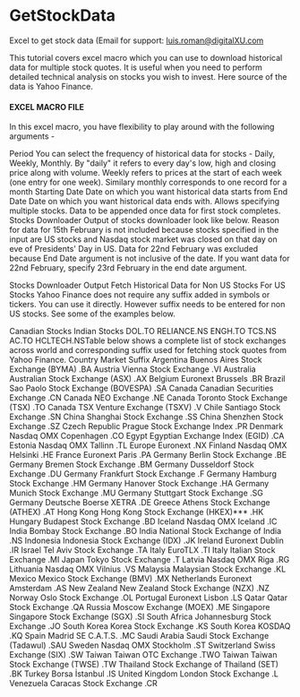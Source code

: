 # GetStockData
Excel to get stock data (Email for support: luis.roman@digitalXU.com

This tutorial covers excel macro which you can use to download historical data for multiple stock quotes. It is useful when you need to perform detailed technical analysis on stocks you wish to invest. Here source of the data is Yahoo Finance.


  #### EXCEL MACRO FILE
In this excel macro, you have flexibility to play around with the following arguments -

Period You can select the frequency of historical data for stocks - Daily, Weekly, Monthly. By "daily" it refers to every day's low, high and closing price along with volume. Weekly refers to prices at the start of each week (one entry for one week). Similary monthly corresponds to one record for a month
Starting Date Date on which you want historical data starts from
End Date Date on which you want historical data ends with.
Allows specifying multiple stocks. Data to be appended once data for first stock completes.
Stocks Downloader
Output of stocks downloader look like below.
Reason for data for 15th February is not included because stocks specified in the input are US stocks and Nasdaq stock market was closed on that day on eve of Presidents' Day in US. Data for 22nd February was excluded because End Date argument is not inclusive of the date. If you want data for 22nd February, specify 23rd February in the end date argument.

 
Stocks Downloader Output
Fetch Historical Data for Non US Stocks
For US Stocks Yahoo Finance does not require any suffix added in symbols or tickers. You can use it directly. However suffix needs to be entered for non US stocks. See some of the examples below.








Canadian Stocks	Indian Stocks
DOL.TO	RELIANCE.NS
ENGH.TO	TCS.NS
AC.TO	HCLTECH.NSTable below shows a complete list of stock exchanges across world and corresponding suffix used for fetching stock quotes from Yahoo Finance.
Country	Market	Suffix
Argentina	Buenos Aires Stock Exchange (BYMA)	.BA
Austria	Vienna Stock Exchange	.VI
Australia	Australian Stock Exchange (ASX)	.AX
Belgium	Euronext Brussels	.BR
Brazil	Sao Paolo Stock Exchange (BOVESPA)	.SA
Canada	Canadian Securities Exchange	.CN
Canada	NEO Exchange	.NE
Canada	Toronto Stock Exchange (TSX)	.TO
Canada	TSX Venture Exchange (TSXV)	.V
Chile	Santiago Stock Exchange	.SN
China	Shanghai Stock Exchange	.SS
China	Shenzhen Stock Exchange	.SZ
Czech Republic	Prague Stock Exchange Index	.PR
Denmark	Nasdaq OMX Copenhagen	.CO
Egypt	Egyptian Exchange Index (EGID)	.CA
Estonia	Nasdaq OMX Tallinn	.TL
Europe	Euronext	.NX
Finland	Nasdaq OMX Helsinki	.HE
France	Euronext Paris	.PA
Germany	Berlin Stock Exchange	.BE
Germany	Bremen Stock Exchange	.BM
Germany	Dusseldorf Stock Exchange	.DU
Germany	Frankfurt Stock Exchange	.F
Germany	Hamburg Stock Exchange	.HM
Germany	Hanover Stock Exchange	.HA
Germany	Munich Stock Exchange	.MU
Germany	Stuttgart Stock Exchange	.SG
Germany	Deutsche Boerse XETRA	.DE
Greece	Athens Stock Exchange (ATHEX)	.AT
Hong Kong	Hong Kong Stock Exchange (HKEX)***	.HK
Hungary	Budapest Stock Exchange	.BD
Iceland	Nasdaq OMX Iceland	.IC
India	Bombay Stock Exchange	.BO
India	National Stock Exchange of India	.NS
Indonesia	Indonesia Stock Exchange (IDX)	.JK
Ireland	Euronext Dublin	.IR
Israel	Tel Aviv Stock Exchange	.TA
Italy	EuroTLX	.TI
Italy	Italian Stock Exchange	.MI
Japan	Tokyo Stock Exchange	.T
Latvia	Nasdaq OMX Riga	.RG
Lithuania	Nasdaq OMX Vilnius	.VS
Malaysia	Malaysian Stock Exchange	.KL
Mexico	Mexico Stock Exchange (BMV)	.MX
Netherlands	Euronext Amsterdam	.AS
New Zealand	New Zealand Stock Exchange (NZX)	.NZ
Norway	Oslo Stock Exchange	.OL
Portugal	Euronext Lisbon	.LS
Qatar	Qatar Stock Exchange	.QA
Russia	Moscow Exchange (MOEX)	.ME
Singapore	Singapore Stock Exchange (SGX)	.SI
South Africa	Johannesburg Stock Exchange	.JO
South Korea	Korea Stock Exchange	.KS
South Korea	KOSDAQ	.KQ
Spain	Madrid SE C.A.T.S.	.MC
Saudi Arabia	Saudi Stock Exchange (Tadawul)	.SAU
Sweden	Nasdaq OMX Stockholm	.ST
Switzerland	Swiss Exchange (SIX)	.SW
Taiwan	Taiwan OTC Exchange	.TWO
Taiwan	Taiwan Stock Exchange (TWSE)	.TW
Thailand	Stock Exchange of Thailand (SET)	.BK
Turkey	Borsa İstanbul	.IS
United Kingdom	London Stock Exchange	.L
Venezuela	Caracas Stock Exchange	.CR

 
